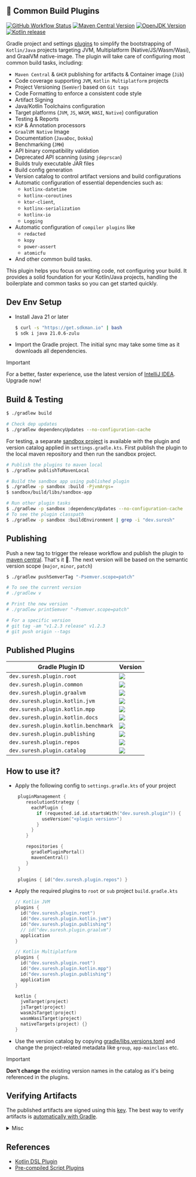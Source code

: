 🐘 Common Build Plugins
----------

[![GitHub Workflow Status][gha_badge]][gha_url]
[![Maven Central Version][maven_img]][maven_url]
[![OpenJDK Version][java_img]][java_url]
[![Kotlin release][kt_img]][kt_url]

Gradle project and settings [plugins](https://docs.gradle.org/current/samples/sample_convention_plugins.html) to
simplify the bootstrapping of `Kotlin/Java` projects targeting JVM, Multiplatform (Native/JS/Wasm/Wasi), and GraalVM
native-image. The plugin will take care of configuring most common build tasks, including:

* `Maven Central` & `GHCR` publishing for artifacts & Container image (`Jib`)
* Code coverage supporting `JVM`, `Kotlin Multiplatform` projects
* Project Versioning (`SemVer`) based on `Git tags`
* Code Formatting to enforce a consistent code style
* Artifact Signing
* Java/Kotlin Toolchains configuration
* Target platforms (`JVM`, `JS`, `WASM`, `WASI`, `Native`) configuration
* Testing & Reports
* `KSP` & Annotation processors
* `GraalVM Native` Image
* Documentation (`JavaDoc`, `Dokka`)
* Benchmarking (`JMH`)
* API binary compatibility validation
* Deprecated API scanning (using `jdeprscan`)
* Builds truly executable JAR files
* Build config generation
* Version catalog to control artifact versions and build configurations
* Automatic configuration of essential dependencies such as:
    * `kotlinx-datetime`
    * `kotlinx-coroutines`
    * `ktor-client`,
    * `kotlinx-serialization`
    * `kotlinx-io`
    * `Logging`
* Automatic configuration of `compiler plugins` like
    * `redacted`
    * `kopy`
    * `power-assert`
    * `atomicfu`
* And other common build tasks.

This plugin helps you focus on writing code, not configuring your build. It provides a solid foundation for your
Kotlin/Java projects, handling the boilerplate and common tasks so you can get started quickly.

## Dev Env Setup

* Install Java 21 or later

  ```bash
  $ curl -s "https://get.sdkman.io" | bash
  $ sdk i java 21.0.6-zulu
  ```

* Import the Gradle project. The initial sync may take some time as it downloads all dependencies.

> [!IMPORTANT]
> For a better, faster experience, use the latest version of [IntelliJ IDEA](https://www.jetbrains.com/idea/download).
> Upgrade now!

## Build & Testing

  ```bash
  $ ./gradlew build

  # Check dep updates
  $ ./gradlew dependencyUpdates --no-configuration-cache
  ```

For testing, a separate [sandbox project](/sandbox) is available with the plugin and version catalog applied in
`settings.gradle.kts`. First publish the plugin to the local maven repository and then run the sandbox project.

   ```bash
   # Publish the plugins to maven local
   $ ./gradlew publishToMavenLocal

   # Build the sandbox app using published plugin
   $ ./gradlew -p sandbox :build -PjvmArgs=
   $ sandbox/build/libs/sandbox-app

   # Run other plugin tasks
   $ ./gradlew -p sandbox :dependencyUpdates --no-configuration-cache
   # To see the plugin classpath
   $ ./gradlew -p sandbox :buildEnvironment | grep -i "dev.suresh"
   ```

## Publishing

Push a new tag to trigger the release workflow and publish the plugin
to [maven central](https://repo1.maven.org/maven2/dev/suresh/build/). That's it 🎉.
The next version will be based on the semantic version scope (`major`, `minor`, `patch`)

   ```bash
   $ ./gradlew pushSemverTag "-Psemver.scope=patch"

   # To see the current version
   # ./gradlew v

   # Print the new version
   # ./gradlew printSemver "-Psemver.scope=patch"

   # For a specific version
   # git tag -am "v1.2.3 release" v1.2.3
   # git push origin --tags
   ```

## Published Plugins

| **Gradle Plugin ID**                 | **Version**                                                                                                                                                                             |
|--------------------------------------|-----------------------------------------------------------------------------------------------------------------------------------------------------------------------------------------|
| `dev.suresh.plugin.root`             | [![](https://img.shields.io/maven-central/v/dev.suresh.plugin.root/dev.suresh.plugin.root.gradle.plugin?logo=gradle&logoColor=white&color=00B4E6)][plugins_url]                         |
| `dev.suresh.plugin.common`           | [![](https://img.shields.io/maven-central/v/dev.suresh.plugin.common/dev.suresh.plugin.common.gradle.plugin?logo=gradle&logoColor=white&color=00B4E6)][plugins_url]                     |
| `dev.suresh.plugin.graalvm`          | [![](https://img.shields.io/maven-central/v/dev.suresh.plugin.graalvm/dev.suresh.plugin.graalvm.gradle.plugin?logo=gradle&logoColor=white&color=00B4E6)][plugins_url]                   |
| `dev.suresh.plugin.kotlin.jvm`       | [![](https://img.shields.io/maven-central/v/dev.suresh.plugin.kotlin.jvm/dev.suresh.plugin.kotlin.jvm.gradle.plugin?logo=gradle&logoColor=white&color=00B4E6)][plugins_url]             |
| `dev.suresh.plugin.kotlin.mpp`       | [![](https://img.shields.io/maven-central/v/dev.suresh.plugin.kotlin.mpp/dev.suresh.plugin.kotlin.mpp.gradle.plugin?logo=gradle&logoColor=white&color=00B4E6)][plugins_url]             |
| `dev.suresh.plugin.kotlin.docs`      | [![](https://img.shields.io/maven-central/v/dev.suresh.plugin.kotlin.docs/dev.suresh.plugin.kotlin.docs.gradle.plugin?logo=gradle&logoColor=white&color=00B4E6)][plugins_url]           |
| `dev.suresh.plugin.kotlin.benchmark` | [![](https://img.shields.io/maven-central/v/dev.suresh.plugin.kotlin.benchmark/dev.suresh.plugin.kotlin.benchmark.gradle.plugin?logo=gradle&logoColor=white&color=00B4E6)][plugins_url] |
| `dev.suresh.plugin.publishing`       | [![](https://img.shields.io/maven-central/v/dev.suresh.plugin.publishing/dev.suresh.plugin.publishing.gradle.plugin?logo=gradle&logoColor=white&color=00B4E6)][plugins_url]             |
| `dev.suresh.plugin.repos`            | [![](https://img.shields.io/maven-central/v/dev.suresh.plugin.repos/dev.suresh.plugin.repos.gradle.plugin?logo=gradle&logoColor=white&color=00B4E6)][plugins_url]                       |
| `dev.suresh.plugin.catalog`          | [![](https://img.shields.io/maven-central/v/dev.suresh.plugin.catalog/dev.suresh.plugin.catalog.gradle.plugin?logo=gradle&logoColor=white&color=00B4E6)][plugins_url]                   |

## How to use it?

- Apply the following config to `settings.gradle.kts` of your project

   ```kotlin
    pluginManagement {
       resolutionStrategy {
         eachPlugin {
           if (requested.id.id.startsWith("dev.suresh.plugin")) {
             useVersion("<plugin version>")
           }
         }
       }

       repositories {
         gradlePluginPortal()
         mavenCentral()
       }
    }

    plugins { id("dev.suresh.plugin.repos") }
   ```

- Apply the required plugins to `root` or `sub` project `build.gradle.kts`

  ```kotlin
  // Kotlin JVM
  plugins {
    id("dev.suresh.plugin.root")
    id("dev.suresh.plugin.kotlin.jvm")
    id("dev.suresh.plugin.publishing")
    // id("dev.suresh.plugin.graalvm")
    application
  }

  // Kotlin Multiplatform
  plugins {
    id("dev.suresh.plugin.root")
    id("dev.suresh.plugin.kotlin.mpp")
    id("dev.suresh.plugin.publishing")
    application
  }

  kotlin {
    jvmTarget(project)
    jsTarget(project)
    wasmJsTarget(project)
    wasmWasiTarget(project)
    nativeTargets(project) {}
  }
  ```

- Use the version catalog by copying [gradle/libs.versions.toml](gradle/libs.versions.toml) and change the
  project-related metadata like `group`, `app-mainclass` etc.

> [!IMPORTANT]
> **Don't change** the existing version names in the catalog as it's being referenced in the plugins.

## Verifying Artifacts

The published artifacts are signed using this [key][signing_key]. The best way to verify artifacts
is [automatically with Gradle][gradle_verification].

[gradle_verification]: https://docs.gradle.org/current/userguide/dependency_verification.html#sec:signature-verification

[signing_key]: https://keyserver.ubuntu.com/pks/lookup?op=get&search=0xc124db3a8ad1c13f7153decdf209c085c8b53ca1


<details>
<summary>Misc</summary>

### Maven Central Publishing

  ```bash
  # Publish to local maven repository
  $ rm -rf ~/.m2/repository/dev/suresh
  $ ./gradlew publishToMavenLocal
  $ tree ~/.m2/repository/dev/suresh

  # Publish the plugins to maven central
  $ ./gradlew publishPluginMavenPublicationToMavenCentralRepository

  # Publish the catalog to maven central
  $ ./gradlew :catalog:publishToMavenCentral
  $ ./gradlew :catalog:publishAndReleaseToMavenCentral
  ```

### Misc

  ```bash
  # Update the Gradle Daemon JVM
  $ ./gradlew updateDaemonJvm --jvm-version=21 --jvm-vendor=adoptium
  ```

</details>

## References

- [Kotlin DSL Plugin](https://docs.gradle.org/current/userguide/kotlin_dsl.html#sec:kotlin-dsl_plugin)
- [Pre-compiled Script Plugins](https://docs.gradle.org/current/userguide/implementing_gradle_plugins_precompiled.html#sec:applying_external_plugins)

<!-- Badges -->

[java_url]: https://www.azul.com/downloads/?version=java-21-lts&package=jdk#zulu

[java_img]: https://img.shields.io/badge/OpenJDK-21-e76f00?logo=openjdk&logoColor=e76f00

[kt_url]: https://github.com/JetBrains/kotlin/releases/latest

[kt_img]: https://img.shields.io/github/v/release/Jetbrains/kotlin?include_prereleases&color=7f53ff&label=Kotlin&logo=kotlin&logoColor=7f53ff

[maven_img]: https://img.shields.io/maven-central/v/dev.suresh.build/project?logo=gradle&logoColor=white&color=00B4E6

[maven_url]: https://central.sonatype.com/search?namespace=dev.suresh.build

[maven_dl]: https://search.maven.org/remote_content?g=dev.suresh.build&a=plugins&v=LATEST

[plugins_url]: https://repo.maven.apache.org/maven2/dev/suresh/plugin

[gha_url]: https://github.com/sureshg/build-commons/actions/workflows/build.yml

[gha_badge]: https://img.shields.io/github/actions/workflow/status/sureshg/build-commons/build.yml?branch=main&color=green&label=Build&logo=Github-Actions&logoColor=green

[sty_url]: https://kotlinlang.org/docs/coding-conventions.html

[sty_img]: https://img.shields.io/badge/style-Kotlin--Official-40c4ff.svg?style=for-the-badge&logo=kotlin&logoColor=40c4ff
